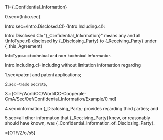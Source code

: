 Ti={_Confidential_Information}

0.sec={Intro.sec}

Intro.sec={Intro.Disclosed.Cl} {Intro.Including.cl}:

Intro.Disclosed.Cl="{_Confidential_Information}" means any and all {InfoType.cl} disclosed by {_Disclosing_Party} to {_Receiving_Party} under {_this_Agreement}

InfoType.cl=technical and non-technical information

Intro.Including.cl=including without limitation information regarding

1.sec=patent and patent applications;

2.sec=trade secrets;

3.=[OTF/WorldCC/WorldCC-Cooperate-CmA/Sec/Def/Confidential_Information/Example/0.md]

4.sec=information {_Disclosing_Party} provides regarding third parties; and

5.sec=all other information that {_Receiving_Party} knew, or reasonably should have known, was {_Confidential_Information_of_Disclosing_Party}.

=[OTF/Z/ol/s5]
